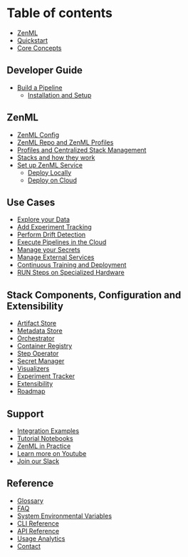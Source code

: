 # Table of contents

* [ZenML](index.md)
* [Quickstart](introduction/quickstart-guide.md)
* [Core Concepts](introduction/core-concepts.md)

## Developer Guide

* [Build a Pipeline](guides/getting_started.md)
  * [Installation and Setup](guides/getting_started.md#installation--setup)

## ZenML

* [ZenML Config]()
* [ZenML Repo and ZenML Profiles]()
* [Profiles and Centralized Stack Management](use_cases/profiles.md)
* [Stacks and how they work]()
* [Set up ZenML Service]()
  * [Deploy Locally]()
  * [Deploy on Cloud]()

## Use Cases

* [Explore your Data](use_cases/explore_data.md)
* [Add Experiment Tracking]()
* [Perform Drift Detection]()
* [Execute Pipelines in the Cloud](use_cases/guide-aws-gcp-azure.md)
* [Manage your Secrets](use_cases/secrets.md)
* [Manage External Services](use_cases/services.md)
* [Continuous Training and Deployment](use_cases/continuous-training-and-deployment.md)
* [RUN Steps on Specialized Hardware](use_cases/step-operators.md)

## Stack Components, Configuration and Extensibility

* [Artifact Store](stack_and_components/artifact_store.md)
* [Metadata Store](stack_and_components/metadata_store.md)
* [Orchestrator](stack_and_components/orchestrator.md)
* [Container Registry](stack_and_components/container_registry.md)
* [Step Operator](stack_and_components/step_operator.md)
* [Secret Manager](stack_and_components/secrets_manager.md)
* [Visualizers](stack_and_components/visualizers.md)
* [Experiment Tracker](stack_and_components/experiment_tracker.md)
* [Extensibility]()
* [Roadmap](stack_and_components/roadmap.md)

## Support

- [Integration Examples](https://github.com/zenml-io/zenml/tree/main/examples)
- [Tutorial Notebooks](https://github.com/zenml-io/zenbytes)
- [ZenML in Practice](https://github.com/zenml-io/zenfiles)
- [Learn more on Youtube](https://www.youtube.com/channel/UCi79n61eV2sVyYxJOqk_bMw)
- [Join our Slack](https://zenml.io/slack-invite/)

## Reference

- [Glossary](reference/glossary.md)
- [FAQ]()
- [System Environmental Variables](reference/system-env.md)
- [CLI Reference](https://apidocs.zenml.io/latest/cli/)
- [API Reference](https://apidocs.zenml.io/latest/)
- [Usage Analytics](reference/usage-analytics.md)
- [Contact](reference/contact.md)